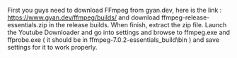 First you guys need to download FFmpeg from gyan.dev, here is the link : https://www.gyan.dev/ffmpeg/builds/ and download ffmpeg-release-essentials.zip in the release builds.
When finish, extract the zip file.
Launch the Youtube Downloader and go into settings and browse to ffmpeg.exe and ffprobe.exe ( it should be in ffmpeg-7.0.2-essentials_build\bin )  and save settings for it to work properly.
